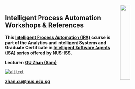 <img align="right" src='https://mysurvey.nus.edu.sg/EFM/surveys/1413211586/21d35e1f/img001.jpg' width=25%>

## Intelligent Process Automation Workshops & References

**This [Intelligent Process Automation (IPA)](https://www.iss.nus.edu.sg/executive-education/course/detail/intelligent-process-automation "Intelligent Process Automation") course is part of the Analytics and Intelligent Systems and Graduate Certificate in [Intelligent Software Agents (ISA)](https://www.iss.nus.edu.sg/stackable-certificate-programmes/intelligent-systems "Intelligent Software Agents") series offered by [NUS-ISS](https://www.iss.nus.edu.sg "Institute of Systems Science, National University of Singapore").**

**Lecturer: [GU Zhan (Sam)](https://www.iss.nus.edu.sg/about-us/staff/detail/201/GU%20Zhan "GU Zhan (Sam)")**

[![alt text](https://www.iss.nus.edu.sg/images/default-source/About-Us/7.6.1-teaching-staff/sam-website.tmb-.png "Let's check Sam' profile page")](https://www.iss.nus.edu.sg/about-us/staff/detail/201/GU%20Zhan)

**zhan.gu@nus.edu.sg**
